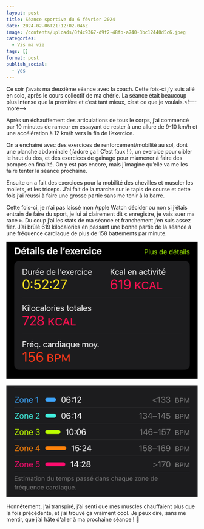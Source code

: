 ```yaml
---
layout: post
title: Séance sportive du 6 février 2024
date: 2024-02-06T21:12:02.046Z
image: /contents/uploads/0f4c9367-d9f2-48fb-a740-3bc12440d5c6.jpeg
categories:
  - Vis ma vie
tags: []
format: post
publish_social:
  - yes
---
```

Ce soir j’avais ma deuxième séance avec la coach. Cette fois-ci j’y suis allé en solo, après le cours collectif de ma chérie. La séance était beaucoup plus intense que la première et c’est tant mieux, c’est ce que je voulais.<!—-more—->

Après un échauffement des articulations de tous le corps, j’ai commencé par 10 minutes de rameur en essayant de rester à une allure de 9-10 km/h et une accélération à 12 km/h vers la fin de l’exercice.

On a enchaîné avec des exercices de renforcement/mobilité au sol, dont une planche abdominale (j’adore ça ! C’est faux !!), un exercice pour cibler le haut du dos, et des exercices de gainage pour m’amener à faire des pompes en finalité. On y est pas encore, mais j’imagine qu’elle va me les faire tenter la séance prochaine. 

Ensuite on a fait des exercices pour la mobilité des chevilles et muscler les mollets, et les triceps. J’ai fait de la marche sur le tapis de course et cette fois j’ai réussi à faire une grosse partie sans me tenir à la barre.

Cette fois-ci, je n’ai pas laissé mon Apple Watch décider ou non si j’étais entrain de faire du sport, je lui ai clairement dit « enregistre, je vais suer ma race ». Du coup j’ai les stats de ma séance et franchement j’en suis assez fier. J’ai brûlé 619 kilocalories en passant une bonne partie de la séance à une fréquence cardiaque de plus de 158 battements par minute.

![Statistiques de ma séance](/contents/uploads/img_5560.jpeg)

![Zones de fréquences cardiaques durant ma séance](/contents/uploads/img_5561.jpeg)

Honnêtement, j’ai transpiré, j’ai senti que mes muscles chauffaient plus que la fois précédente, et j’ai trouvé ça vraiment cool. Je peux dire, sans me mentir, que j’ai hâte d’aller à ma prochaine séance ! 💪